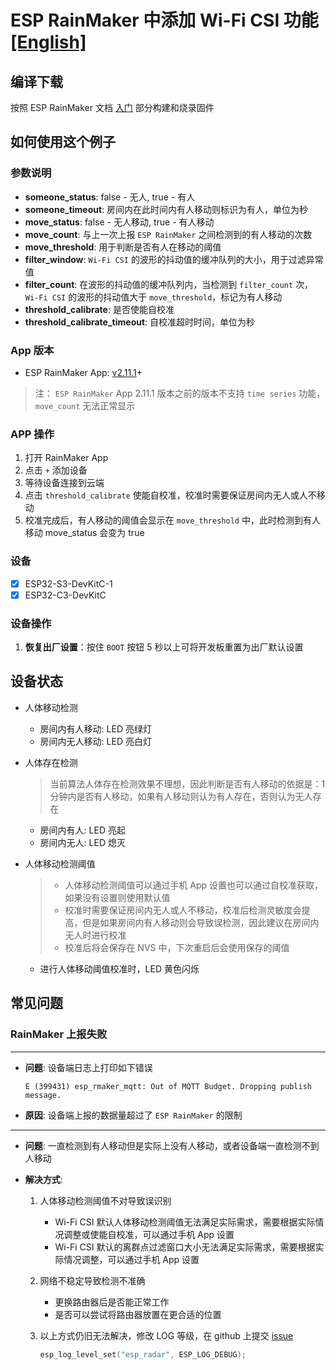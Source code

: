 # ESP RainMaker 中添加 Wi-Fi CSI 功能 [[English]](./README.md)

## 编译下载
按照 ESP RainMaker 文档 [入门](https://rainmaker.espressif.com/docs/get-started.html) 部分构建和烧录固件

## 如何使用这个例子
### 参数说明
- **someone_status**: false - 无人, true - 有人
- **someone_timeout**: 房间内在此时间内有人移动则标识为有人，单位为秒
- **move_status**: false - 无人移动, true - 有人移动
- **move_count**: 与上一次上报 `ESP RainMaker` 之间检测到的有人移动的次数
- **move_threshold**: 用于判断是否有人在移动的阈值
- **filter_window**: `Wi-Fi CSI` 的波形的抖动值的缓冲队列的大小，用于过滤异常值
- **filter_count**: 在波形的抖动值的缓冲队列内，当检测到 `filter_count` 次，`Wi-Fi CSI` 的波形的抖动值大于 `move_threshold`，标记为有人移动
- **threshold_calibrate**: 是否使能自校准
- **threshold_calibrate_timeout**: 自校准超时时间，单位为秒

### App 版本
- ESP RainMaker App: [v2.11.1](https://m.apkpure.com/p/com.espressif.rainmaker)+
> 注： `ESP RainMaker` App 2.11.1 版本之前的版本不支持 `time series` 功能，`move_count` 无法正常显示

### APP 操作
1. 打开 RainMaker App
2. 点击 `+` 添加设备
3. 等待设备连接到云端
4. 点击 `threshold_calibrate` 使能自校准，校准时需要保证房间内无人或人不移动
5. 校准完成后，有人移动的阈值会显示在 `move_threshold` 中，此时检测到有人移动 move_status 会变为 true

### 设备
- [x] ESP32-S3-DevKitC-1
- [x] ESP32-C3-DevKitC

### 设备操作
1. **恢复出厂设置**：按住 `BOOT` 按钮 5 秒以上可将开发板重置为出厂默认设置

## 设备状态
- 人体移动检测
    - 房间内有人移动: LED 亮绿灯
    - 房间内无人移动: LED 亮白灯
 
- 人体存在检测
    > 当前算法人体存在检测效果不理想，因此判断是否有人移动的依据是：1 分钟内是否有人移动，如果有人移动则认为有人存在，否则认为无人存在
    - 房间内有人: LED 亮起
    - 房间内无人: LED 熄灭

- 人体移动检测阈值
    > - 人体移动检测阈值可以通过手机 App 设置也可以通过自校准获取，如果没有设置则使用默认值
    > - 校准时需要保证房间内无人或人不移动，校准后检测灵敏度会提高，但是如果房间内有人移动则会导致误检测，因此建议在房间内无人时进行校准
    > - 校准后将会保存在 NVS 中，下次重启后会使用保存的阈值
    - 进行人体移动阈值校准时，LED 黄色闪烁

## 常见问题

### RainMaker 上报失败

------
- **问题**: 设备端日志上打印如下错误
    ```shell
    E (399431) esp_rmaker_mqtt: Out of MQTT Budget. Dropping publish message.
    ```
- **原因**: 设备端上报的数据量超过了 `ESP RainMaker` 的限制

------
- **问题**: 一直检测到有人移动但是实际上没有人移动，或者设备端一直检测不到人移动

- **解决方式**:
    1. 人体移动检测阈值不对导致误识别
        - Wi-Fi CSI 默认人体移动检测阈值无法满足实际需求，需要根据实际情况调整或使能自校准，可以通过手机 App 设置
        - Wi-Fi CSI 默认的离群点过滤窗口大小无法满足实际需求，需要根据实际情况调整，可以通过手机 App 设置

    2. 网络不稳定导致检测不准确
       - 更换路由器后是否能正常工作
       - 是否可以尝试将路由器放置在更合适的位置
  
    3. 以上方式仍旧无法解决，修改 LOG 等级，在 github 上提交 [issue](https://github.com/espressif/esp-csi/issues)
        ```c
        esp_log_level_set("esp_radar", ESP_LOG_DEBUG);
        ```

